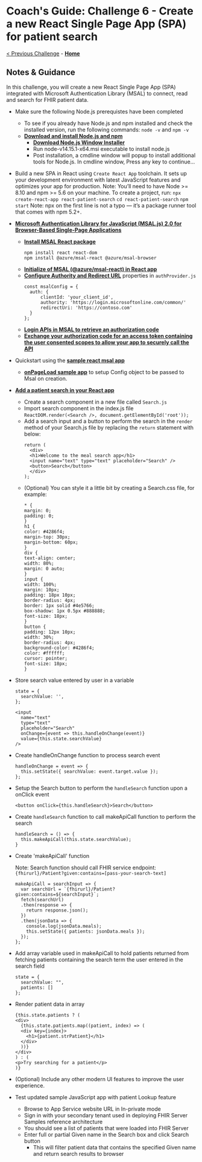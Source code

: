 # Coach's Guide: Challenge 6 - Create a new React Single Page App (SPA) for patient search

[< Previous Challenge](./Solution05.md) - **[Home](./readme.md)**

## Notes & Guidance

In this challenge, you will create a new React Single Page App (SPA) integrated with Microsoft Authentication Library (MSAL) to connect, read and search for FHIR patient data.

- Make sure the following Node.js prerequistes have been completed
  - To see if you already have Node.js and npm installed and check the installed version, run the following commands: `node -v` and `npm -v`
  - **[Download and install Node.js and npm](https://docs.npmjs.com/downloading-and-installing-node-js-and-npm)**
    - **[Download Node.js Window Installer](https://nodejs.org/dist/v14.15.1/node-v14.15.1-x64.msi>)**
    - Run node-v14.15.1-x64.msi executable to install node.js 
    - Post installation, a cmdline window will popup to install additional tools for Node.js.  In cmdline window, Press any key to continue...
 - Build a new SPA in React using `Create React App` toolchain.  It sets up your development environment with latest JavaScript features and optimizes your app for production. Note: You’ll need to have Node >= 8.10 and npm >= 5.6 on your machine. To create a project, run:
    `npx create-react-app react-patient-search`
    `cd react-patient-search`
    `npm start`
  Note: npx on the first line is not a typo — it’s a package runner tool that comes with npm 5.2+.
- **[Microsoft Authentication Library for JavaScript (MSAL.js) 2.0 for Browser-Based Single-Page Applications](https://github.com/AzureAD/microsoft-authentication-library-for-js/blob/dev/lib/msal-browser/README.md#microsoft-authentication-library-for-javascript-msaljs-20-for-browser-based-single-page-applications)**
  - **[Install MSAL React package](https://github.com/AzureAD/microsoft-authentication-library-for-js/blob/dev/lib/msal-browser/README.md#installation)**
    ```
    npm install react react-dom
    npm install @azure/msal-react @azure/msal-browser
    ```
  - **[Initialize of MSAL (@azure/msal-react) in React app](https://github.com/AzureAD/microsoft-auth-entication-library-for-js/blob/dev/lib/msal-browser/docs/initialization.md)**
  - **[Configure Authority and Redirect URL](https://github.com/AzureAD/microsoft-authentication-library-for-js/blob/dev/lib/msal-browser/docs/initialization.md#optional-configure-redirect-uri)** properties in `authProvider.js`
    ```
    const msalConfig = {
      auth: {
          clientId: 'your_client_id',
          authority: 'https://login.microsoftonline.com/common/'
          redirectUri: 'https://contoso.com'
      }
    };
    ```
  - **[Login APIs in MSAL to retrieve an authorization code](https://github.com/AzureAD/microsoft-authentication-library-for-js/blob/dev/lib/msal-browser/docs/login-user.md)**
  - **[Exchange your authorization code for an access token containing the user consented scopes to allow your app to securely call the API](https://github.com/AzureAD/microsoft-authentication-library-for-js/blob/dev/lib/msal-browser/docs/acquire-token.md)**
- Quickstart using the **[sample react msal app](https://github.com/AzureAD/microsoft-authentication-library-for-js/tree/dev/samples/msal-browser-samples/VanillaJSTestApp2.0)**
  - **[onPageLoad sample app](https://github.com/AzureAD/microsoft-authentication-library-for-js/tree/dev/samples/msal-browser-samples/VanillaJSTestApp2.0/app/onPageLoad)** to setup Config object to be passed to Msal on creation.
- **[Add a patient search in your React app](https://medium.com/developer-circle-kampala/how-to-create-a-simple-search-app-in-react-df3cf55927f5)**
  - Create a search component in a new file called `Search.js`
  - Import search component in the index.js file
    `ReactDOM.render(<Search />, document.getElementById('root'));`
  - Add a search input and a button to perform the search in the `render` method of your Search.js file by replacing the `return` statement with below:
    ```
    return (
      <div>
      <h1>Welcome to the meal search app</h1>
      <input name="text" type="text" placeholder="Search" />
      <button>Search</button>
      </div>
    );
    ```
  - (Optional) You can style it a little bit by creating a Search.css file, for example:
    ```
    * {
    margin: 0;
    padding: 0;
    }
    h1 {
    color: #4286f4;
    margin-top: 30px;
    margin-bottom: 60px;
    }
    div {
    text-align: center;
    width: 80%;
    margin: 0 auto;
    }
    input {
    width: 100%;
    margin: 10px;
    padding: 18px 10px;
    border-radius: 4px;
    border: 1px solid #4e5766;
    box-shadow: 1px 0.5px #888888;
    font-size: 18px;
    }
    button {
    padding: 12px 10px;
    width: 30%;
    border-radius: 4px;
    background-color: #4286f4;
    color: #ffffff;
    cursor: pointer;
    font-size: 18px;
    }
    ```
- Store search value entered by user in a variable
  ```
  state = {
    searchValue: '',
  };
  ```
  ```
  <input
    name="text"
    type="text"
    placeholder="Search"
    onChange={event => this.handleOnChange(event)}
    value={this.state.searchValue}
  />
  ```
- Create handleOnChange function to process search event
  ```
  handleOnChange = event => {
    this.setState({ searchValue: event.target.value });
  };
  ```
- Setup the Search button to perform the `handleSearch` function upon a onClick event
  ```
  <button onClick={this.handleSearch}>Search</button>
  ```
- Create `handleSearch` function to call makeApiCall function to perform the search
  ```
  handleSearch = () => {
    this.makeApiCall(this.state.searchValue);
  }
  ```
- Create 'makeApiCall' function

  Note: Search function should call FHIR service endpoint: `{fhirurl}/Patient?given:contains=[pass-your-search-text]`
  ```
  makeApiCall = searchInput => {
    var searchUrl = `{fhirurl}/Patient?given:contains=${searchInput}`;
    fetch(searchUrl)
    .then(response => {
      return response.json();
    })
    .then(jsonData => {
      console.log(jsonData.meals);
      this.setState({ patients: jsonData.meals });
    });
  };
  ```
- Add array variable used in makeApiCall to hold patients returned from fetching patients containing the search term the user entered in the search field
  ```
  state = {
    searchValue: "",
    patients: []
  };
  ```
- Render patient data in array
  ```
  {this.state.patients ? (
  <div>
    {this.state.patients.map((patient, index) => (
    <div key={index}>
      <h1>{patient.strPatient}</h1>
    </div>
    ))}
  </div>
  ) : (
  <p>Try searching for a patient</p>
  )}
  ```
- (Optional) Include any other modern UI features to improve the user experience.
- Test updated sample JavaScript app with patient Lookup feature
  - Browse to App Service website URL in In-private mode
  - Sign in with your secondary tenant used in deploying FHIR Server Samples reference architecture
  - You should see a list of patients that were loaded into FHIR Server
  - Enter full or partial Given name in the Search box and click Search button
    - This will filter patient data that contains the specified Given name and return search results to browser
 